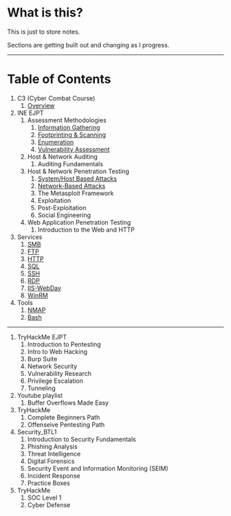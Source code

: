 # What is this?

This is just to store notes.

Sections are getting built out and changing as I progress.

---
# Table of Contents
1. C3 (Cyber Combat Course)
	1. [Overview](C3(Cyber_Combat_Course)/C3_Overview.md)
2. INE EJPT
	1. Assessment Methodologies
		1. [Information Gathering](/INE_EJPTv2/Assessment_Methodologies/Information_Gathering.md)
		2. [Footprinting & Scanning](/INE_EJPTv2/Assessment_Methodologies/Footprinting_Scanning.md)
		3. [Enumeration](/INE_EJPTv2/Assessment_Methodologies/Enumeration.md)
		4. [Vulnerability Assessment](/INE_EJPTv2/Assessment_Methodologies/Vulnerability_Assessment.md)
	2. Host & Network Auditing
		1. Auditing Fundamentals
	3. Host & Network Penetration Testing
		1. [System/Host Based Attacks](/INE_EJPTv2/Host_Network_Penetration_Testing/System_Host_Based_Attacks.md)
		2. [Network-Based Attacks](/INE_EJPTv2/Host_Network_Penetration_Testing/Network_Based_Attacks.md)
		3. The Metasploit Framework
		4. Exploitation
		5. Post-Exploitation
		6. Social Engineering
	4. Web Application Penetration Testing
		1. Introduction to the Web and HTTP
3. Services
	1. [SMB](Services/SMB.md)
	2. [FTP](Services/FTP.md)
	3. [HTTP](Services/HTTP.md)
	4. [SQL](Services/SQL.md)
	5. [SSH](Services/SSH.md)
	6. [RDP](Services/RDP.md)
	7. [IIS-WebDav](Services/IIS-WebDav.md)
	8. [WinRM](Services/WinRM.md)
4. Tools
	1. [NMAP](Tools/NMAP.md)
	2. [Bash](Tools/BASH.md)

---

1. TryHackMe EJPT
	1. Introduction to Pentesting
	2. Intro to Web Hacking
	3. Burp Suite
	4. Network Security
	5. Vulnerability Research
	6. Privilege Escalation
	7. Tunneling
2. Youtube playlist
	1. Buffer Overflows Made Easy
3. TryHackMe
	1. Complete Beginners Path
	2. Offenseive Pentesting Path
4. Security_BTL1
	1. Introduction to Security Fundamentals
	2. Phishing Analysis
	3. Threat Intelligence
	4. Digital Forensics
	5. Security Event and Information Monitoring (SEIM)
	6. Incident Response
	7. Practice Boxes
5. TryHackMe
	1. SOC Level 1
	2. Cyber Defense

